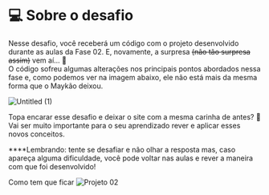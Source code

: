 # 💻 Sobre o desafio

Nesse desafio, você receberá um código com o projeto desenvolvido durante as aulas da Fase 02.
E, novamente, a surpresa ~~(não tão surpresa assim)~~ vem aí...  **👀**  
O código sofreu algumas alterações nos principais pontos abordados nessa fase e, como podemos ver na imagem abaixo, ele não está mais da mesma forma que o Maykão deixou.

![Untitled (1)](https://github.com/Isabelle-Vicente/Stage02_Corrigindo-bugs-Projeto-02-/assets/73740552/296d726b-f630-4ca7-9aed-dc9fef5fab5a)


Topa encarar esse desafio e deixar o site com a mesma carinha de antes? **💜**
Vai ser muito importante para o seu aprendizado rever e aplicar esses novos conceitos. 

****Lembrando: tente se desafiar e não olhar a resposta mas, caso apareça alguma dificuldade, você pode voltar nas aulas e rever a maneira com que foi desenvolvido!

Como tem que ficar ![Projeto 02](https://github.com/Isabelle-Vicente/Stage02_Corrigindo-bugs-Projeto-02-/assets/73740552/9f38b873-0477-4fb6-8dc9-f20da1d7e0e2)
